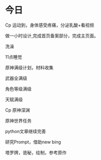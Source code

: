 # 今日


Cp 运动到，身体感受疼痛，分泌乳酸+看视频

做一小时设计,完成首页备案部分，完成主页面。

洗澡

11点睡觉

原神满级计划，材料收集

武器全满级

角色等级满级

天赋满级

Cp 原神深渊

原神世界任务

python文章继续完善

研究Prompt，借助new bing

塔罗牌，诡秘，绘制，参考原作